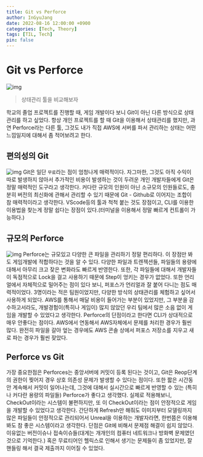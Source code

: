 ```yaml
---
title: Git vs Perforce
author: InGyuJang
date: 2022-08-16 12:00:00 +0900
categories: [Tech, Theory]
tags: [TIL, Tech]
pin: false
---
```


# Git vs Perforce
![img](https://media.giphy.com/media/BDUlTr7FR9wWJtoor4/giphy.gif)
> 상태관리 툴을 비교해보자

학교의 졸업 프로젝트를 진행할 때, 게임 개발이다 보니 Git이 아닌 다른 방식으로 상태관리를 하고 싶었다.
항상 개인 프로젝트를 할 때 Git을 이용해서 상태관리를 했지만, 과연 Perforce라는 다른 툴, 그것도 내가 직접 AWS에 서버를 파서 관리하는 상태는 어떤 느낌일지에 대해서 좀 적어보려고 한다.

## 편의성의 Git

![img](https://upload.wikimedia.org/wikipedia/commons/thumb/e/e0/Git-logo.svg/2560px-Git-logo.svg.png)
Git은 일단 `무료`라는 점이 엄청나게 매력적이다. 자그마한, 그것도 아직 수익이 따로 발생하지 않아서 추가적인 비용이 발생하는 것이 두려운 개인 개발자들에게 Git은 정말 매력적인 도구라고 생각한다. 커다란 규모의 인원이 아닌 소규모의 인원들로도, 충분히 버전의 최신화에 관해서 관리할 수 있기 때문에 Git - Github로 이어지는 조합이 참 매력적이라고 생각한다.
VScode등의 툴과 척척 붙는 것도 장점이고, CLI를 이용한 이용법을 찾는게 정말 쉽다는 장점이 있다.(터미널을 이용해서 정말 빠르게 컨트롤이 가능하다.)

## 규모의 Perforce
![img](https://www.perforce.com/sites/default/files/styles/social_preview_image/public/image/2021-03/image-blog-what-is-perforce.jpg?itok=oA5lThve)
Perforce는 규모있고 다양한 큰 파일을 관리하기 정말 편리하다. 이 장점만 봐도 게임개발에 적합하다는 것을 알 수 있다. 다양한 파일과 트렌젝션들, 파일들의 용량에 대해서 아무리 크고 잦은 변화라도 빠르게 반영한다. 또한, 각 파일들에 대해서 개발자들이 독점적으로 Lock을 걸고 사용하기 때문에 Step이 엉키는 경우가 없었다.
또한 언리얼에서 자체적으로 밀어주는 점이 있다 보니, 퍼포스가 언리얼과 잘 붙어 다니는 점도 매력적이었다. 3명이라는 적은 팀원이었지만, 다양한 방식의 상태관리를 체험하고 싶어서 사용하게 되었다. AWS를 통해서 매달 비용이 들어가는 부분이 있었지만, 그 부분을 감수하고서라도, 개발경험이(특히나 게임이) 많지 않았던 우리 팀에서 많은 소음 없이 게임을 개발할 수 있었다고 생각한다.
Perforce의  단점이라고 한다면 CLI가 상대적으로 매우 안좋다는 점이다. AWS에서 연동해서 AWS자체에서 문제를 처리한 경우가 훨씬 많다. 완전히 파일을 갈아 엎는 경우에도 AWS 콘솔 상에서 퍼포스 저장소를 지우고 새로 파는 경우가 훨씬 잦았다.

## Perforce vs Git
가장 중요한점은 Perforces는 중앙서버에 커밋이 등록 된다는 것이고, Git은 Reop단계의 권한이 찢어지 경우 상호 의존성 문제가 발생할 수 있다는 점이다. 또한 짧은 시간동안 계속해서 커밋이 일어나는데, 그것에 대해서 실시간으로 빠르게 반영할 수 있는 (특히나 커다란 용량의 파일들) Perforce가 좋다고 생각했다. 
실제로 적용해보니, CheckOut이라는 시스템이 불편하지만, 또 이 CheckOut이라는 점이 안정적으로 게임을 개발할 수 있었다고 생각한다.
간단하게 Refresh만 해줘도 이미지부터 모델링까지 많은 파일들이 안정적으로 관리되어서 Unreal을 이용하는 개발자라면, 한번쯤은 이용해봐도 참 좋은 시스템이라고 생각한다.
단점은 Git에 비해서 문제점 해결이 쉽지 않았다. 이유없는 버전이슈나 접속이슈들(대게는 개개인의 컴퓨터 네트워크나 방화벽 문제였던 것으로 기억한다.) 혹은 무료티어인 헬릭스로 인해서 생기는 문제들이 좀 있었지만, 잘 핸들링 해서 결국 제출까지 이어질 수 있었다.

